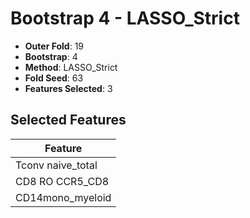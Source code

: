 # Bootstrap 4 - LASSO_Strict

- **Outer Fold**: 19
- **Bootstrap**: 4
- **Method**: LASSO_Strict
- **Fold Seed**: 63
- **Features Selected**: 3

## Selected Features

| Feature |
|---------|
| Tconv naive_total |
| CD8 RO CCR5_CD8 |
| CD14mono_myeloid |
